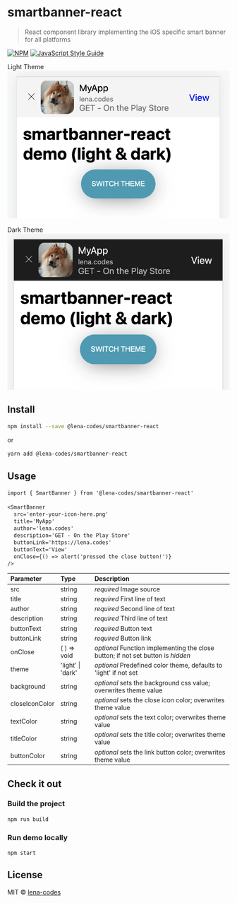 # smartbanner-react

> React component library implementing the iOS specific smart banner for all platforms

[![NPM](https://img.shields.io/npm/v/@lena-codes/smartbanner-react.svg)](https://www.npmjs.com/package/@lena-codes/smartbanner-react) [![JavaScript Style Guide](https://img.shields.io/badge/code_style-standard-brightgreen.svg)](https://standardjs.com)

Light Theme
![light theme](https://github.com/lena-codes/smartbanner-react/blob/main/demo/src/resources/light.png?raw=true)

Dark Theme
![dark theme](https://github.com/lena-codes/smartbanner-react/blob/main/demo/src/resources/dark.png?raw=true)

## Install

```bash
npm install --save @lena-codes/smartbanner-react
```

or

```bash
yarn add @lena-codes/smartbanner-react
```

## Usage

```tsx
import { SmartBanner } from '@lena-codes/smartbanner-react'

<SmartBanner
  src='enter-your-icon-here.png'
  title='MyApp'
  author='lena.codes'
  description='GET - On the Play Store'
  buttonLink='https://lena.codes'
  buttonText='View'
  onClose={() => alert('pressed the close button!')}
/>
```

| Parameter | Type | Description |
| :--- | :--- | :--- |
| src | string | *required* Image source |
| title | string | *required* First line of text |
| author | string | *required* Second line of text |
| description | string | *required* Third line of text |
| buttonText | string | *required* Button text |
| buttonLink | string | *required* Button link |
| onClose | ( ) => void | *optional* Function implementing the close button; if not set button is *hidden* |
| theme | 'light' \| 'dark' | *optional* Predefined color theme, defaults to 'light' if not set |
| background | string | *optional* sets the background css value; overwrites theme value |
| closeIconColor | string | *optional* sets the close icon color; overwrites theme value |
| textColor | string | *optional* sets the text color; overwrites theme value |
| titleColor | string | *optional* sets the title color; overwrites theme value |
| buttonColor | string | *optional* sets the link button color; overwrites theme value |

## Check it out

### Build the project

```bash
npm run build
```

### Run demo locally

```bash
npm start
```

## License

MIT © [lena-codes](https://github.com/lena-codes)
